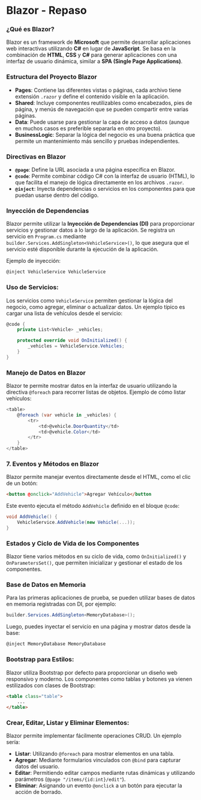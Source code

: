 # Blazor - Repaso

### **¿Qué es Blazor?**

Blazor es un framework de **Microsoft** que permite desarrollar aplicaciones web interactivas utilizando **C#** en lugar de **JavaScript**. Se basa en la combinación de **HTML**, **CSS** y **C#** para generar aplicaciones con una interfaz de usuario dinámica, similar a **SPA (Single Page Applications)**.

### **Estructura del Proyecto Blazor**

- **Pages**: Contiene las diferentes vistas o páginas, cada archivo tiene extensión `.razor` y define el contenido visible en la aplicación.
- **Shared**: Incluye componentes reutilizables como encabezados, pies de página, y menús de navegación que se pueden compartir entre varias páginas.
- **Data**: Puede usarse para gestionar la capa de acceso a datos (aunque en muchos casos es preferible separarla en otro proyecto).
- **BusinessLogic**: Separar la lógica del negocio es una buena práctica que permite un mantenimiento más sencillo y pruebas independientes.

### **Directivas en Blazor**

- **`@page`**: Define la URL asociada a una página específica en Blazor.
- **`@code`**: Permite combinar código C# con la interfaz de usuario (HTML), lo que facilita el manejo de lógica directamente en los archivos `.razor`.
- **`@inject`**: Inyecta dependencias o servicios en los componentes para que puedan usarse dentro del código.

### **Inyección de Dependencias**

Blazor permite utilizar la **Inyección de Dependencias (DI)** para proporcionar servicios y gestionar datos a lo largo de la aplicación. Se registra un servicio en `Program.cs` mediante `builder.Services.AddSingleton<VehicleService>()`, lo que asegura que el servicio esté disponible durante la ejecución de la aplicación.

Ejemplo de inyección:

```csharp
@inject VehicleService VehicleService
```

### **Uso de Servicios**:

Los servicios como `VehicleService` permiten gestionar la lógica del negocio, como agregar, eliminar o actualizar datos. Un ejemplo típico es cargar una lista de vehículos desde el servicio:

```csharp
@code {
    private List<Vehicle> _vehicles;

    protected override void OnInitialized() {
        _vehicles = VehicleService.Vehicles;
    }
}
```

### **Manejo de Datos en Blazor**

Blazor te permite mostrar datos en la interfaz de usuario utilizando la directiva `@foreach` para recorrer listas de objetos. Ejemplo de cómo listar vehículos:

```csharp
<table>
    @foreach (var vehicle in _vehicles) {
        <tr>
            <td>@vehicle.DoorQuantity</td>
            <td>@vehicle.Color</td>
        </tr>
    }
</table>

```

### 7. **Eventos y Métodos en Blazor**

Blazor permite manejar eventos directamente desde el HTML, como el clic de un botón:

```html
<button @onclick="AddVehicle">Agregar Vehículo</button
```

Este evento ejecuta el método `AddVehicle` definido en el bloque `@code`:

```csharp
void AddVehicle() {
    VehicleService.AddVehicle(new Vehicle(...));
}
```

### **Estados y Ciclo de Vida de los Componentes**

Blazor tiene varios métodos en su ciclo de vida, como `OnInitialized()` y `OnParametersSet()`, que permiten inicializar y gestionar el estado de los componentes.

### **Base de Datos en Memoria**

Para las primeras aplicaciones de prueba, se pueden utilizar bases de datos en memoria registradas con DI, por ejemplo:

```csharp
builder.Services.AddSingleton<MemoryDatabase>();
```

Luego, puedes inyectar el servicio en una página y mostrar datos desde la base:

```csharp
@inject MemoryDatabase MemoryDatabase
```

### **Bootstrap para Estilos**:

Blazor utiliza Bootstrap por defecto para proporcionar un diseño web responsivo y moderno. Los componentes como tablas y botones ya vienen estilizados con clases de Bootstrap:

```html
<table class="table">
    ...
</table>
```

### **Crear, Editar, Listar y Eliminar Elementos**:

Blazor permite implementar fácilmente operaciones CRUD. Un ejemplo sería:

- **Listar**: Utilizando `@foreach` para mostrar elementos en una tabla.
- **Agregar**: Mediante formularios vinculados con `@bind` para capturar datos del usuario.
- **Editar**: Permitiendo editar campos mediante rutas dinámicas y utilizando parámetros (`@page "/items/{id:int}/edit"`).
- **Eliminar**: Asignando un evento `@onclick` a un botón para ejecutar la acción de borrado.
